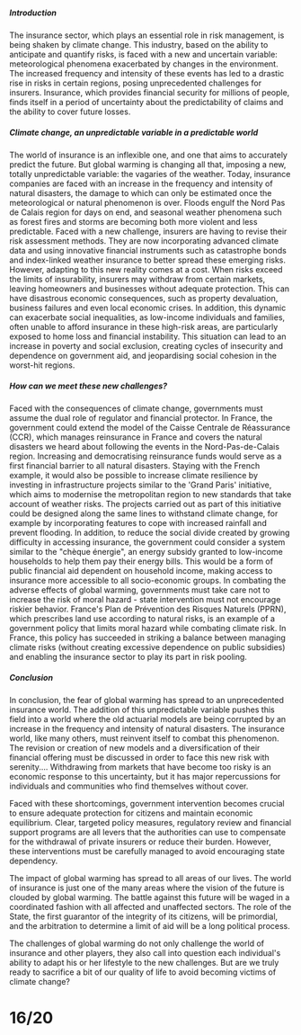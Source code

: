 ##### Introduction
The insurance sector, which plays an essential role in risk management, is being shaken by climate change. This industry, based on the ability to anticipate and quantify risks, is faced with a new and uncertain variable: meteorological phenomena exacerbated by changes in the environment. The increased frequency and intensity of these events has led to a drastic rise in risks in certain regions, posing unprecedented challenges for insurers. Insurance, which provides financial security for millions of people, finds itself in a period of uncertainty about the predictability of claims and the ability to cover future losses.
##### Climate change, an unpredictable variable in a predictable world
The world of insurance is an inflexible one, and one that aims to accurately predict the future. But global warming is changing all that, imposing a new, totally unpredictable variable: the vagaries of the weather. Today, insurance companies are faced with an increase in the frequency and intensity of natural disasters, the damage to which can only be estimated once the meteorological or natural phenomenon is over. Floods engulf the Nord Pas de Calais region for days on end, and seasonal weather phenomena such as forest fires and storms are becoming both more violent and less predictable.
Faced with a new challenge, insurers are having to revise their risk assessment methods. They are now incorporating advanced climate data and using innovative financial instruments such as catastrophe bonds and index-linked weather insurance to better spread these emerging risks.
However, adapting to this new reality comes at a cost. When risks exceed the limits of insurability, insurers may withdraw from certain markets, leaving homeowners and businesses without adequate protection. This can have disastrous economic consequences, such as property devaluation, business failures and even local economic crises. In addition, this dynamic can exacerbate social inequalities, as low-income individuals and families, often unable to afford insurance in these high-risk areas, are particularly exposed to home loss and financial instability. This situation can lead to an increase in poverty and social exclusion, creating cycles of insecurity and dependence on government aid, and jeopardising social cohesion in the worst-hit regions.

##### How can we meet these new challenges?
Faced with the consequences of climate change, governments must assume the dual role of regulator and financial protector. In France, the government could extend the model of the Caisse Centrale de Réassurance (CCR), which manages reinsurance in France and covers the natural disasters we heard about following the events in the Nord-Pas-de-Calais region. Increasing and democratising reinsurance funds would serve as a first financial barrier to all natural disasters.
Staying with the French example, it would also be possible to increase climate resilience by investing in infrastructure projects similar to the 'Grand Paris' initiative, which aims to modernise the metropolitan region to new standards that take account of weather risks. The projects carried out as part of this initiative could be designed along the same lines to withstand climate change, for example by incorporating features to cope with increased rainfall and prevent flooding.
In addition, to reduce the social divide created by growing difficulty in accessing insurance, the government could consider a system similar to the "chèque énergie", an energy subsidy granted to low-income households to help them pay their energy bills. This would be a form of public financial aid dependent on household income, making access to insurance more accessible to all socio-economic groups.
In combating the adverse effects of global warming, governments must take care not to increase the risk of moral hazard - state intervention must not encourage riskier behavior. France's Plan de Prévention des Risques Naturels (PPRN), which prescribes land use according to natural risks, is an example of a government policy that limits moral hazard while combating climate risk. In France, this policy has succeeded in striking a balance between managing climate risks (without creating excessive dependence on public subsidies) and enabling the insurance sector to play its part in risk pooling.

##### Conclusion
In conclusion, the fear of global warming has spread to an unprecedented insurance world. The addition of this unpredictable variable pushes this field into a world where the old actuarial models are being corrupted by an increase in the frequency and intensity of natural disasters. The insurance world, like many others, must reinvent itself to combat this phenomenon. The revision or creation of new models and a diversification of their financial offering must be discussed in order to face this new risk with serenity.... Withdrawing from markets that have become too risky is an economic response to this uncertainty, but it has major repercussions for individuals and communities who find themselves without cover.

Faced with these shortcomings, government intervention becomes crucial to ensure adequate protection for citizens and maintain economic equilibrium. Clear, targeted policy measures, regulatory review and financial support programs are all levers that the authorities can use to compensate for the withdrawal of private insurers or reduce their burden. However, these interventions must be carefully managed to avoid encouraging state dependency.

The impact of global warming has spread to all areas of our lives. The world of insurance is just one of the many areas where the vision of the future is clouded by global warming.
The battle against this future will be waged in a coordinated fashion with all affected and unaffected sectors. The role of the State, the first guarantor of the integrity of its citizens, will be primordial, and the arbitration to determine a limit of aid will be a long political process.

The challenges of global warming do not only challenge the world of insurance and other players, they also call into question each individual's ability to adapt his or her lifestyle to the new challenges. But are we truly ready to sacrifice a bit of our quality of life to avoid becoming victims of climate change?

# 16/20
